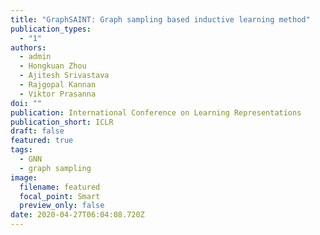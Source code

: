 ```yaml
---
title: "GraphSAINT: Graph sampling based inductive learning method"
publication_types:
  - "1"
authors:
  - admin
  - Hongkuan Zhou
  - Ajitesh Srivastava
  - Rajgopal Kannan
  - Viktor Prasanna
doi: ""
publication: International Conference on Learning Representations
publication_short: ICLR
draft: false
featured: true
tags:
  - GNN
  - graph sampling
image:
  filename: featured
  focal_point: Smart
  preview_only: false
date: 2020-04-27T06:04:08.720Z
---
```

